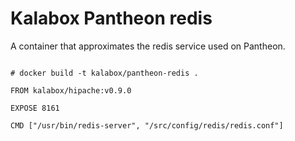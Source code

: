 Kalabox Pantheon redis
===================

A container that approximates the redis service used on Pantheon.

```

# docker build -t kalabox/pantheon-redis .

FROM kalabox/hipache:v0.9.0

EXPOSE 8161

CMD ["/usr/bin/redis-server", "/src/config/redis/redis.conf"]

```
